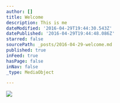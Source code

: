 ```yaml
---
author: []
title: Welcome
description: This is me
dateModified: '2016-04-29T19:44:30.543Z'
datePublished: '2016-04-29T19:44:48.086Z'
starred: false
sourcePath: _posts/2016-04-29-welcome.md
published: true
inFeed: true
hasPage: false
inNav: false
_type: MediaObject

---
```

![](https://the-grid-user-content.s3-us-west-2.amazonaws.com/68fc18ef-882f-40fe-8cc6-1e1b7095a033.jpg)